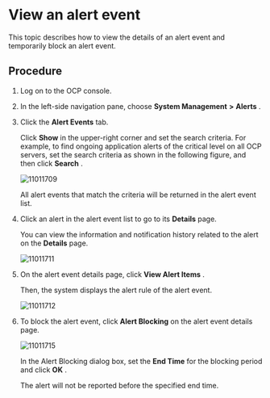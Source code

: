 View an alert event 
========================================

This topic describes how to view the details of an alert event and temporarily block an alert event. 

Procedure 
------------------------------

1. Log on to the OCP console.

   

2. In the left-side navigation pane, choose **System Management** **\>** **Alerts** .

   

3. Click the **Alert Events** tab. 

   Click **Show** in the upper-right corner and set the search criteria. For example, to find ongoing application alerts of the critical level on all OCP servers, set the search criteria as shown in the following figure, and then click **Search** . 

   ![11011709](https://help-static-aliyun-doc.aliyuncs.com/assets/img/en-US/8314306461/p346388.png)

   All alert events that match the criteria will be returned in the alert event list.
   

4. Click an alert in the alert event list to go to its **Details** page. 

   You can view the information and notification history related to the alert on the **Details** page.

   ![11011711](https://help-static-aliyun-doc.aliyuncs.com/assets/img/en-US/8314306461/p346391.png)
   

5. On the alert event details page, click **View Alert Items** . 

   Then, the system displays the alert rule of the alert event.

   ![11011712](https://help-static-aliyun-doc.aliyuncs.com/assets/img/en-US/8314306461/p346393.png)
   

6. To block the alert event, click **Alert Blocking** on the alert event details page. 

   ![11011715](https://help-static-aliyun-doc.aliyuncs.com/assets/img/en-US/8314306461/p346399.png)

   In the Alert Blocking dialog box, set the **End Time** for the blocking period and click **OK** . 

   The alert will not be reported before the specified end time.
   



